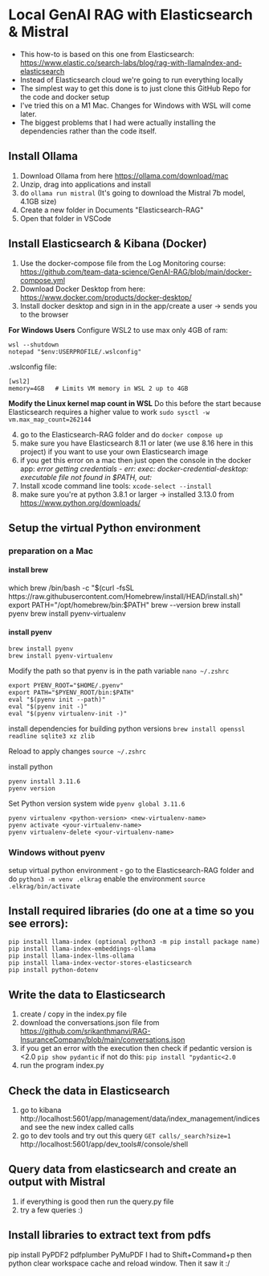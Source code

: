 # Local GenAI RAG with Elasticsearch & Mistral

- This how-to is based on this one from Elasticsearch: https://www.elastic.co/search-labs/blog/rag-with-llamaIndex-and-elasticsearch
- Instead of Elasticsearch cloud we're going to run everything locally
- The simplest way to get this done is to just clone this GitHub Repo for the code and docker setup
- I've tried this on a M1 Mac. Changes for Windows with WSL will come later.
- The biggest problems that I had were actually installing the dependencies rather than the code itself.

## Install Ollama
1. Download Ollama from here https://ollama.com/download/mac
2. Unzip, drag into applications and install
3. do `ollama run mistral` (It's going to download the Mistral 7b model, 4.1GB size)
4. Create a new folder in Documents "Elasticsearch-RAG"
5. Open that folder in VSCode

## Install Elasticsearch & Kibana (Docker)
1. Use the docker-compose file from the Log Monitoring course: https://github.com/team-data-science/GenAI-RAG/blob/main/docker-compose.yml
2. Download Docker Desktop from here: https://www.docker.com/products/docker-desktop/
3. Install docker desktop and sign in in the app/create a user -> sends you to the browser

**For Windows Users**
Configure WSL2 to use max only 4GB of ram:
```
wsl --shutdown
notepad "$env:USERPROFILE/.wslconfig"
```
.wslconfig file:
```
[wsl2]
memory=4GB   # Limits VM memory in WSL 2 up to 4GB
```
**Modify the Linux kernel map count in WSL**
Do this before the start because Elasticsearch requires a higher value to work
`sudo sysctl -w vm.max_map_count=262144`

4. go to the Elasticsearch-RAG folder and do `docker compose up`
5. make sure you have Elasticsearch 8.11 or later (we use 8.16 here in this project) if you want to use your own Elasticsearch image
6. if you get this error on a mac then just open the console in the docker app: *error getting credentials - err: exec: docker-credential-desktop: executable file not found in $PATH, out:*
7. Install xcode command line tools: `xcode-select --install`
8. make sure you're at python 3.8.1 or larger -> installed 3.13.0 from https://www.python.org/downloads/

## Setup the virtual Python environment

### preparation on a Mac
#### install brew 
which brew
/bin/bash -c "$(curl -fsSL https://raw.githubusercontent.com/Homebrew/install/HEAD/install.sh)"
export PATH="/opt/homebrew/bin:$PATH"
brew --version
brew install pyenv
brew install pyenv-virtualenv

#### install pyenv
```
brew install pyenv
brew install pyenv-virtualenv
```

Modify the path so that pyenv is in the path variable
`nano ~/.zshrc`

```
export PYENV_ROOT="$HOME/.pyenv"
export PATH="$PYENV_ROOT/bin:$PATH"
eval "$(pyenv init --path)"
eval "$(pyenv init -)"
eval "$(pyenv virtualenv-init -)"
```

install dependencies for building python versions
`brew install openssl readline sqlite3 xz zlib`

Reload to apply changes
`source ~/.zshrc`

install python
```
pyenv install 3.11.6
pyenv version
```

Set Python version system wide
`pyenv global 3.11.6`

```
pyenv virtualenv <python-version> <new-virtualenv-name>
pyenv activate <your-virtualenv-name>
pyenv virtualenv-delete <your-virtualenv-name>
```

### Windows without pyenv
setup virtual python environment - go to the Elasticsearch-RAG folder and do 
`python3 -m venv .elkrag`
enable the environment
`source .elkrag/bin/activate`


## Install required libraries (do one at a time so you see errors):
```
pip install llama-index (optional python3 -m pip install package name)
pip install llama-index-embeddings-ollama
pip install llama-index-llms-ollama
pip install llama-index-vector-stores-elasticsearch
pip install python-dotenv
```

## Write the data to Elasticsearch
1. create / copy in the index.py file
2. download the conversations.json file from https://github.com/srikanthmanvi/RAG-InsuranceCompany/blob/main/conversations.json
3. if you get an error with the execution then check if pedantic version is <2.0 `pip show pydantic` if not do this: `pip install "pydantic<2.0`
4. run the program index.py

## Check the data in Elasticsearch
1. go to kibana http://localhost:5601/app/management/data/index_management/indices and see the new index called calls
2. go to dev tools and try out this query `GET calls/_search?size=1` http://localhost:5601/app/dev_tools#/console/shell

## Query data from elasticsearch and create an output with Mistral
1. if everything is good then run the query.py file
2. try a few queries :)

## Install libraries to extract text from pdfs
pip install PyPDF2 pdfplumber PyMuPDF
I had to Shift+Command+p then python clear workspace cache and reload window. Then it saw it :/
